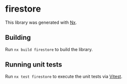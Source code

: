 # firestore

This library was generated with [Nx](https://nx.dev).

## Building

Run `nx build firestore` to build the library.

## Running unit tests

Run `nx test firestore` to execute the unit tests via [Vitest](https://vitest.dev/).
